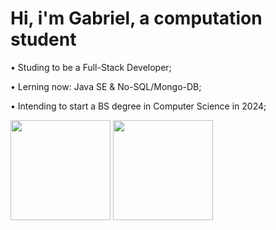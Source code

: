 <h1> Hi, i'm Gabriel, a computation student </h1>
<p> • Studing to be a Full-Stack Developer; </p>
<p> • Lerning now: Java SE & No-SQL/Mongo-DB; </p>
<p> • Intending to start a BS degree in Computer Science in 2024; </p>
<div>
<img height="160em" src="https://github-readme-stats.vercel.app/api?username=lookin-at-the-stars&amp;show_icons=true&amp;theme=dark&amp;include_all_commits=true&amp;count_private=true" style="max-width: 100%;">
<img height="160em" src="https://github-readme-stats.vercel.app/api/top-langs/?username=lookin-at-the-stars&layout=compact&langs_count=7&theme=dark" style="max-width: 100%;">
</div>
<div>
<a href="discordapp.com/users/ShootingStars#8293" target="_blank"><img scr="https://img.shields.io/badge/Discord-7289DA?style=for-the-badge&logo=discord&logoColor=white" target="_blank"></a>
</div>


